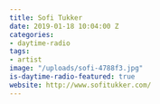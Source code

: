 ```yaml
---
title: Sofi Tukker
date: 2019-01-18 10:04:00 Z
categories:
- daytime-radio
tags:
- artist
image: "/uploads/sofi-4788f3.jpg"
is-daytime-radio-featured: true
website: http://www.sofitukker.com/
---
```


